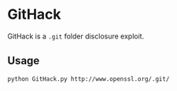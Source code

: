 # GitHack

GitHack is a `.git` folder disclosure exploit. 

## Usage ##
    python GitHack.py http://www.openssl.org/.git/


